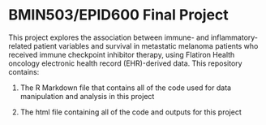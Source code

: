 # BMIN503/EPID600 Final Project

This project explores the association between immune- and inflammatory-related patient variables and survival in metastatic melanoma patients who received immune checkpoint inhibitor therapy, using Flatiron Health oncology electronic health record (EHR)-derived data. This repository contains:

1) The R Markdown file that contains all of the code used for data manipulation and analysis in this project

2) The html file containing all of the code and outputs for this project
